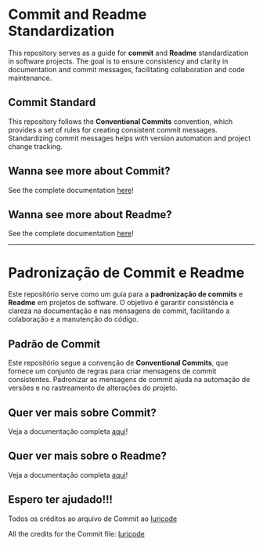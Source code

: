 
# Commit and Readme Standardization
This repository serves as a guide for **commit** and **Readme** standardization in software projects. The goal is to ensure consistency and clarity in documentation and commit messages, facilitating collaboration and code maintenance.

## Commit Standard

This repository follows the **Conventional Commits** convention, which provides a set of rules for creating consistent commit messages. Standardizing commit messages helps with version automation and project change tracking.

## Wanna see more about Commit?
See the complete documentation [here](./CommitEng/index.md)!


## Wanna see more about Readme?
See the complete documentation [here](./ReadmeEng/index.md)!


---

# Padronização de Commit e Readme

Este repositório serve como um guia para a **padronização de commits** e **Readme** em projetos de software. O objetivo é garantir consistência e clareza na documentação e nas mensagens de commit, facilitando a colaboração e a manutenção do código.

## Padrão de Commit

Este repositório segue a convenção de **Conventional Commits**, que fornece um conjunto de regras para criar mensagens de commit consistentes. Padronizar as mensagens de commit ajuda na automação de versões e no rastreamento de alterações do projeto.

## Quer ver mais sobre Commit?
Veja a documentação completa [aqui](./CommitPTBR/index.md)!

## Quer ver mais sobre o Readme?
Veja a documentação completa [aqui](./ReadmePTBR/index.md)!


## Espero ter ajudado!!!

Todos os créditos ao arquivo de Commit ao [Iuricode](https://github.com/iuricode/padroes-de-commits?tab=readme-ov-file)

All the credits for the Commit file: [Iuricode](https://github.com/iuricode/padroes-de-commits?tab=readme-ov-file)
